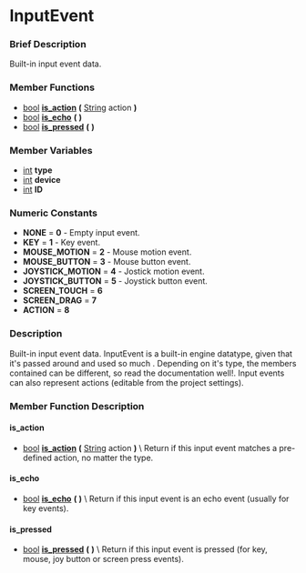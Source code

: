 #  InputEvent  

###  Brief Description  
Built-in input event data.

###  Member Functions 
  * [bool](class_bool)  **[is_action](#is_action)**  **(** [String](class_string) action  **)**
  * [bool](class_bool)  **[is_echo](#is_echo)**  **(** **)**
  * [bool](class_bool)  **[is_pressed](#is_pressed)**  **(** **)**

###  Member Variables  
  * [int](class_int) **type**
  * [int](class_int) **device**
  * [int](class_int) **ID**

###  Numeric Constants  
  * **NONE** = **0** - Empty input event.
  * **KEY** = **1** - Key event.
  * **MOUSE_MOTION** = **2** - Mouse motion event.
  * **MOUSE_BUTTON** = **3** - Mouse button event.
  * **JOYSTICK_MOTION** = **4** - Jostick motion event.
  * **JOYSTICK_BUTTON** = **5** - Joystick button event.
  * **SCREEN_TOUCH** = **6**
  * **SCREEN_DRAG** = **7**
  * **ACTION** = **8**

###  Description  
Built-in input event data. InputEvent is a built-in engine datatype, given that it's passed around and used so much . Depending on it's type, the members contained can be different, so read the documentation well!. Input events can also represent actions (editable from the project settings).

###  Member Function Description  

#### <a name="is_action">is_action</a>
  * [bool](class_bool)  **[is_action](#is_action)**  **(** [String](class_string) action  **)**
\\
Return if this input event matches a pre-defined action, no matter the type.

#### <a name="is_echo">is_echo</a>
  * [bool](class_bool)  **[is_echo](#is_echo)**  **(** **)**
\\
Return if this input event is an echo event (usually for key events).

#### <a name="is_pressed">is_pressed</a>
  * [bool](class_bool)  **[is_pressed](#is_pressed)**  **(** **)**
\\
Return if this input event is pressed (for key, mouse, joy button or screen press events).
